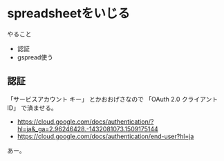 # spreadsheetをいじる

やること

- 認証
- gspread使う

## 認証

「サービスアカウント キー」 とかおおげさなので 「OAuth 2.0 クライアント ID」 で済ませる。

- https://cloud.google.com/docs/authentication/?hl=ja&_ga=2.96246428.-1432081073.1509175144
- https://cloud.google.com/docs/authentication/end-user?hl=ja


あー。


